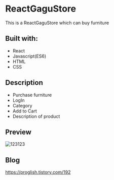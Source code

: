 # ReactGaguStore

This is a ReactGaguStore which can buy furniture


## Built with: 
 
- React
- Javascript(ES6)  
- HTML  
- CSS        

## Description 

- Purchase furniture
- LogIn
- Category
- Add to Cart
- Description of product

## Preview 
![123123](https://user-images.githubusercontent.com/65179725/124517250-78159e80-de1e-11eb-8b71-a6b28346908d.png)

## Blog
https://proglish.tistory.com/192

 
  
